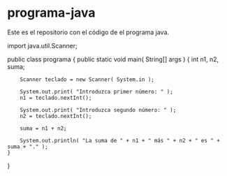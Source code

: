 # programa-java
Este es el repositorio con el código de el programa java.

import java.util.Scanner;

public class programa
{
    public static void main( String[] args )
    {
        int n1, n2, suma;

        Scanner teclado = new Scanner( System.in );

        System.out.print( "Introduzca primer número: " );
        n1 = teclado.nextInt();

        System.out.print( "Introduzca segundo número: " );
        n2 = teclado.nextInt();

        suma = n1 + n2;

        System.out.println( "La suma de " + n1 + " más " + n2 + " es " + suma + "." );
    }
}